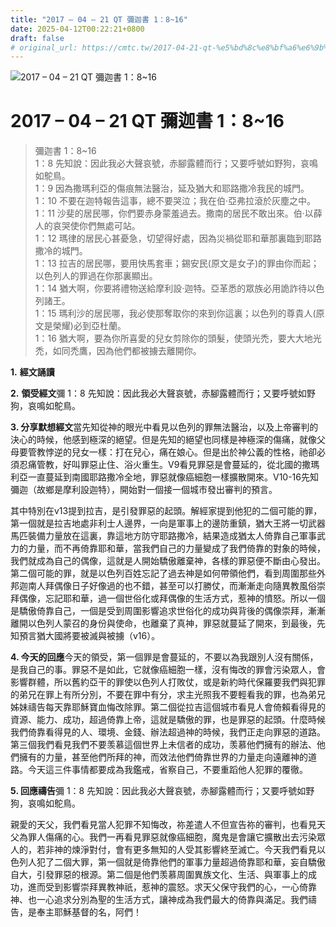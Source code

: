 ```yaml
---
title: "2017 – 04 – 21 QT 彌迦書 1：8~16"
date: 2025-04-12T00:22:21+0800
draft: false
# original_url: https://cmtc.tw/2017-04-21-qt-%e5%bd%8c%e8%bf%a6%e6%9b%b8-1%ef%bc%9a816
---
```


![2017 – 04 – 21 QT 彌迦書 1：8\~16](/images/qt.jpg   "2017 – 04 – 21 QT 彌迦書 1：8\~16")

# 2017 – 04 – 21 QT 彌迦書 1：8\~16

> 彌迦書 1：8\~16  
> 1：8 先知說：因此我必大聲哀號，赤腳露體而行；又要呼號如野狗，哀鳴如鴕鳥。  
> 1：9 因為撒瑪利亞的傷痕無法醫治，延及猶大和耶路撒冷我民的城門。  
> 1：10 不要在迦特報告這事，總不要哭泣；我在伯‧亞弗拉滾於灰塵之中。  
> 1：11 沙斐的居民哪，你們要赤身蒙羞過去。撒南的居民不敢出來。伯‧以薛人的哀哭使你們無處可站。  
> 1：12 瑪律的居民心甚憂急，切望得好處，因為災禍從耶和華那裏臨到耶路撒冷的城門。  
> 1：13 拉吉的居民哪，要用快馬套車；錫安民(原文是女子)的罪由你而起；以色列人的罪過在你那裏顯出。  
> 1：14 猶大啊，你要將禮物送給摩利設‧迦特。亞革悉的眾族必用詭詐待以色列諸王。  
> 1：15 瑪利沙的居民哪，我必使那奪取你的來到你這裏；以色列的尊貴人(原文是榮耀)必到亞杜蘭。  
> 1：16 猶大啊，要為你所喜愛的兒女剪除你的頭髮，使頭光禿，要大大地光禿，如同禿鷹，因為他們都被擄去離開你。

**1.** **經文誦讀**

**2.** **領受經文**彌 1：8 先知說：因此我必大聲哀號，赤腳露體而行；又要呼號如野狗，哀鳴如鴕鳥。

**3. 分享默想經文**當先知從神的眼光中看見以色列的罪無法醫治，以及上帝審判的決心的時候，他感到極深的絕望。但是先知的絕望也同樣是神極深的傷痛，就像父母要管教悖逆的兒女一樣：打在兒心，痛在娘心。但是出於神公義的性格，祂卻必須忍痛管教，好叫罪惡止住、浴火重生。V9看見罪惡是會蔓延的，從北國的撒瑪利亞一直蔓延到南國耶路撒冷全地，罪惡就像癌細胞一樣擴散開來。V10-16先知彌迦（故鄉是摩利設迦特），開始對一個接一個城市發出審判的預言。

其中特別在v13提到拉吉，是引發罪惡的起頭。解經家提到他犯的二個可能的罪，第一個就是拉吉地處非利士人邊界，一向是軍事上的邊防重鎮，猶大王將一切武器馬匹裝備力量放在這裏，靠這地方防守耶路撒冷，結果造成猶太人倚靠自己軍事武力的力量，而不再倚靠耶和華，當我們自己的力量變成了我們倚靠的對象的時候，我們就成為自己的偶像，這就是人開始驕傲離棄神，各樣的罪惡便不斷由心發出。第二個可能的罪，就是以色列百姓忘記了過去神是如何帶領他們，看到周圍那些外邦迦南人拜偶像日子好像過的也不錯，甚至可以打勝仗，而漸漸走向隨異教風俗崇拜偶像，忘記耶和華，過一個世俗化或拜偶像的生活方式，惹神的憤怒。所以一個是驕傲倚靠自己，一個是受到周圍影響追求世俗化的成功與背後的偶像崇拜，漸漸離開以色列人蒙召的身份與使命，也離棄了真神，罪惡就蔓延了開來，到最後，先知預言猶大國將要被滅與被擄（v16）。

**4. 今天的回應**今天的領受，第一個罪是會蔓延的，不要以為我跟別人沒有關係，是我自己的事。罪惡不是如此，它就像癌細胞一樣，沒有悔改的罪會污染眾人，會影響群體，所以舊約亞干的罪使以色列人打敗仗，或是新約時代保羅要我們與犯罪的弟兄在罪上有所分別，不要在罪中有分，求主光照我不要輕看我的罪，也為弟兄姊妹禱告每天靠耶穌寶血悔改除罪。第二個從拉吉這個城市看見人會倚賴看得見的資源、能力、成功，超過倚靠上帝，這就是驕傲的罪，也是罪惡的起頭。什麼時候我們倚靠看得見的人、環境、金錢、辦法超過神的時候，我們正走向罪惡的道路。第三個我們看見我們不要羡慕這個世界上未信者的成功，羡慕他們擁有的辦法、他們擁有的力量，甚至他們所拜的神，而效法他們倚靠世界的力量走向遠離神的道路。今天這三件事情都要成為我鑑戒，省察自己，不要重蹈他人犯罪的覆徹。

**5. 回應禱告**彌 1：8 先知說：因此我必大聲哀號，赤腳露體而行；又要呼號如野狗，哀鳴如鴕鳥。

親愛的天父，我們看見當人犯罪不知悔改，祢差遣人不但宣告祢的審判，也看見天父為罪人傷痛的心。我們一再看見罪惡就像癌細胞，魔鬼是會讓它擴散出去污染眾人的，若非神的煉淨對付，會有更多無知的人受其影響終至滅亡。今天我們看見以色列人犯了二個大罪，第一個就是倚靠他們的軍事力量超過倚靠耶和華，妄自驕傲自大，引發罪惡的根源。第二個是他們羡慕周圍異族文化、生活、與軍事上的成功，進而受到影響崇拜異教神祇，惹神的震怒。求天父保守我們的心，一心倚靠神、也一心追求分別為聖的生活方式，讓神成為我們最大的倚靠與滿足。我們禱告，是奉主耶穌基督的名，阿們！